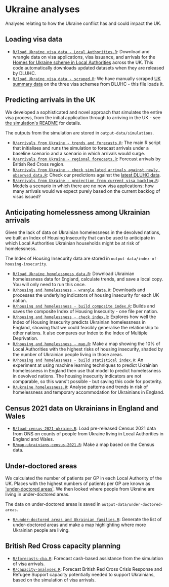 # Ukraine analyses
Analyses relating to how the Ukraine conflict has and could impact the UK.

## Loading visa data

- [`R/load Ukraine visa data - Local Authorities.R`](R/load%20Ukraine%20visa%20data%20-%20Local%20Authorities.R): Download and wrangle data on visa applications, visa issuance, and arrivals for the [Homes for Ukraine scheme in Local Authorities](https://www.gov.uk/guidance/ukraine-sponsorship-scheme-visa-data-by-country-upper-and-lower-tier-local-authority) across the UK. This code automatically downloads updated datasets when they are released by DLUHC.
- [`R/load Ukraine visa data - scraped.R`](R/load%20Ukraine%20visa%20data%20-%20scraped.R): We have manually scraped [UK summary data](https://www.gov.uk/government/publications/ukraine-family-scheme-application-data/ukraine-family-scheme-and-ukraine-sponsorship-scheme-homes-for-ukraine-visa-data) on the three visa schemes from DLUHC - this file loads it.

## Predicting arrivals in the UK
We developed a sophisticated and novel approach that simulates the entire visa process, from the initial application through to arriving in the UK - see [the simulation's README](simulating-arrivals.md) for details.

The outputs from the simulation are stored in `output-data/simulations`.

- [`R/arrivals from Ukraine - trends and forecasts.R`](R/arrivals%20from%20Ukraine%20-%20trends%20and%20forecasts.R): The main R script that initialises and runs the simulation to forecast arrivals under a baseline scenario and a scenario in which arrivals would surge.
- [`R/arrivals from Ukraine - regional forecasts.R`](R/arrivals%20from%20Ukraine%20-%20regional%20forecasts.R): Forecast arrivals by British Red Cross region.
- [`R/arrivals from Ukraine - check simulated arrivals against newly observed data.R`](R/check%20simulated%20arrivals%20against%20newly%20observed%20data.R): Check our predictions against the [latest DLUHC data](https://www.gov.uk/government/publications/ukraine-family-scheme-application-data).
- [`R/arrivals from Ukraine - projection from current visa backlog.R`](R/projection%20from%20current%20visa%20backlog.R): Models a scenario in which there are no new visa applications: how many arrivals would we expect purely based on the current backlog of visas issued?

## Anticipating homelessness among Ukrainian arrivals
Given the lack of data on Ukrainian homelessness in the devolved nations, we built an Index of Housing Insecurity that can be used to anticipate in which Local Authorities Ukrainian households might be at risk of homelessness. 

The Index of Housing Insecurity data are stored in `output-data/index-of-housing-insecurity`.

- [`R/load Ukraine homelessness data.R`](R/load%20Ukraine%20homelessness%20data.R): Download Ukrainian homelessness data for England, calculate trends, and save a local copy. You will only need to run this once.
- [`R/housing and homelessness - wrangle data.R`](R/housing%20and%20homelessness%20-%20wrangle%20data.R): Downloads and processes the underlying indicators of housing insecurity for each UK nation.
- [`R/housing and homelessness - build composite index.R`](R/housing%20and%20homelessness%20-%20build%20composite%20index.R): Builds and saves the composite Index of Housing Insecurity - one file per nation.
- [`R/housing and homelessness - check index.R`](R/housing%20and%20homelessness%20-%20check%20index.R): Explores how well the Index of Housing Insecurity predicts Ukrainian homelessness in England, showing that we could feasibly generalise the relationship to other nations. It also compares our Index to the Index of Multiple Deprivation.
- [`R/housing and homelessness - map.R`](R/housing%20and%20homelessness%20-%20map.R): Make a map showing the 10% of Local Authorities with the highest risks of housing insecurity, shaded by the number of Ukrainian people living in those areas.
- [`R/housing and homelessness - build statistical index.R`](R/housing%20and%20homelessness%20-%20build%20statistical%20index.R): An experiment at using machine learning techniques to predict Ukrainian homelessness in England then use that model to predict homelessness in devolved nations. The housing insecurity indicators are not comparable, so this wans't possible - but saving this code for posterity.
- [`R/ukraine homelessness.R`](R/ukraine%20homelessness.R): Analyse patterns and trends in risk of homelessness and temporary accommodation for Ukrainians in England.

## Census 2021 data on Ukrainians in England and Wales

- [`R/load-census-2021-ukraine.R`](R/load-census-2021-ukraine.R): Load pre-released Census 2021 data from ONS on counts of people from Ukraine living in Local Authorities in England and Wales.
- [`R/map-ukrainians-census-2021.R`](R/map-ukrainians-census-2021.R): Make a map based on the Census data.

## Under-doctored areas
We calculated the number of patients per GP in each Local Authority of the UK. Places with the highest numbers of patients per GP are known as ['under-doctored areas'](https://www.gponline.com/map-englands-underdoctored-areas/article/1739735). We then looked where people from Ukraine are living in under-doctored areas.

The data on under-doctored areas is saved in `output-data/under-doctored-areas`.

- [`R/under-doctored areas and Ukrainian families.R`](R/under-doctored%20areas%20and%20Ukrainian%20families.R): Generate the list of under-doctored areas and make a map highlighting where more Ukrainian people are living.

## British Red Cross capacity planning

- [`R/forecasts-cba.R`](R/forecasts-cba.R): Forecast cash-based assistance from the simulation of visa arrivals.
- [`R/capacity-analyses.R`](R/capacity-analyses.R): Forecast British Red Cross Crisis Response and Refugee Support capacity potentially needed to support Ukrainians, based on the simulation of visa arrivals.
